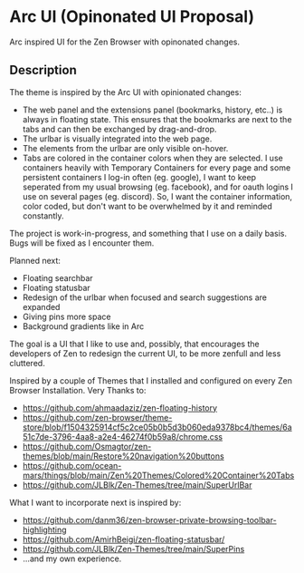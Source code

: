 # Arc UI (Opinonated UI Proposal)

Arc inspired UI for the Zen Browser with opinonated changes.

## Description

The theme is inspired by the Arc UI with opinionated changes:

- The web panel and the extensions panel (bookmarks, history, etc..) is always
  in floating state. This ensures that the bookmarks are next to the tabs and
  can then be exchanged by drag-and-drop.
- The urlbar is visually integrated into the web page.
- The elements from the urlbar are only visible on-hover.
- Tabs are colored in the container colors when they are selected. I use
  containers heavily with Temporary Containers for every page and some
  persistent containers I log-in often (eg. google), I want to keep seperated
  from my usual browsing (eg. facebook), and for oauth logins I use on several
  pages (eg. discord). So, I want the container information, color coded, but
  don't want to be overwhelmed by it and reminded constantly.

The project is work-in-progress, and something that I use on a daily basis. Bugs
will be fixed as I encounter them.

Planned next:

- Floating searchbar
- Floating statusbar
- Redesign of the urlbar when focused and search suggestions are expanded
- Giving pins more space
- Background gradients like in Arc

The goal is a UI that I like to use and, possibly, that encourages the
developers of Zen to redesign the current UI, to be more zenfull and less
cluttered.

Inspired by a couple of Themes that I installed and configured on every Zen
Browser Installation. Very Thanks to:

- https://github.com/ahmaadaziz/zen-floating-history
- https://github.com/zen-browser/theme-store/blob/f1504325914cf5c2ce05b0b5d3b060eda9378bc4/themes/6a51c7de-3796-4aa8-a2e4-46274f0b59a8/chrome.css
- https://github.com/Osmagtor/zen-themes/blob/main/Restore%20navigation%20buttons
- https://github.com/ocean-mars/things/blob/main/Zen%20Themes/Colored%20Container%20Tabs
- https://github.com/JLBlk/Zen-Themes/tree/main/SuperUrlBar

What I want to incorporate next is inspired by:

- https://github.com/danm36/zen-browser-private-browsing-toolbar-highlighting
- https://github.com/AmirhBeigi/zen-floating-statusbar/
- https://github.com/JLBlk/Zen-Themes/tree/main/SuperPins
- ...and my own experience.
